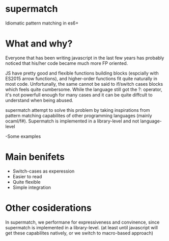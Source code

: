 # supermatch
Idiomatic pattern matching in es6+

# What and why?
Everyone that has been writing javascript in the last few years has probably noticed that his/her code became much more FP oriented.  

JS have pretty good and flexible functions building blocks (espcially with ES2015 arrow functions), and higher-order functions
fit quite naturally in most code. Unfortunally, the same cannot be said to if/switch cases blocks which feels quite cumbersome.
While the language still got the ?: operator, it's not powerfull enough for many cases
and it can be quite diffcult to understand when being abused.

supermatch attempt to solve this problem by taking inspirations from pattern matching capabilites of other programming languages
(mainly ocaml/f#).
Supermatch is implemented in a library-level and not language-level

-Some examples

# Main benifets
- Switch-cases as experession
- Easier to read
- Quite flexible
- Simple integration

# Other cosiderations
In supermatch, we performane for expressiveness and convinence,
since supermatch is implemented in a library-level.
(at least until javascript will get these capabilites natively, or we switch to macro-based approach)
